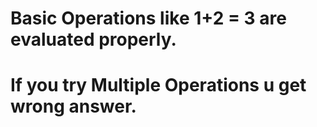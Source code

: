# Basic Operations like  1+2 = 3 are evaluated properly.

# If you try Multiple Operations u get wrong answer.
